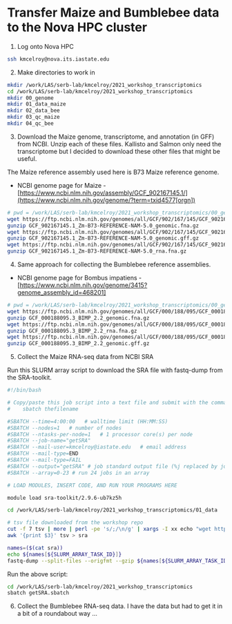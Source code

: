 # Transfer Maize and Bumblebee data to the Nova HPC cluster

1. Log onto Nova HPC

```sh
ssh kmcelroy@nova.its.iastate.edu
```

2. Make directories to work in

```sh
mkdir /work/LAS/serb-lab/kmcelroy/2021_workshop_transcriptomics
cd /work/LAS/serb-lab/kmcelroy/2021_workshop_transcriptomics
mkdir 00_genome
mkdir 01_data_maize
mkdir 02_data_bee
mkdir 03_qc_maize
mkdir 04_qc_bee
```

3. Download the Maize genome, transcriptome, and annotation (in GFF) from NCBI. Unzip each of these files. Kallisto and Salmon only need the transcriptome but I decided to download these other files that might be useful.

The Maize reference assembly used here is B73 Maize reference genome.

* NCBI genome page for Maize - [https://www.ncbi.nlm.nih.gov/assembly/GCF_902167145.1/](https://www.ncbi.nlm.nih.gov/genome/?term=txid4577[orgn])

```sh
# pwd = /work/LAS/serb-lab/kmcelroy/2021_workshop_transcriptomics/00_genome
wget https://ftp.ncbi.nlm.nih.gov/genomes/all/GCF/902/167/145/GCF_902167145.1_Zm-B73-REFERENCE-NAM-5.0/GCF_902167145.1_Zm-B73-REFERENCE-NAM-5.0_genomic.fna.gz
gunzip GCF_902167145.1_Zm-B73-REFERENCE-NAM-5.0_genomic.fna.gz
wget https://ftp.ncbi.nlm.nih.gov/genomes/all/GCF/902/167/145/GCF_902167145.1_Zm-B73-REFERENCE-NAM-5.0/GCF_902167145.1_Zm-B73-REFERENCE-NAM-5.0_genomic.gff.gz
gunzip GCF_902167145.1_Zm-B73-REFERENCE-NAM-5.0_genomic.gff.gz
wget https://ftp.ncbi.nlm.nih.gov/genomes/all/GCF/902/167/145/GCF_902167145.1_Zm-B73-REFERENCE-NAM-5.0/GCF_902167145.1_Zm-B73-REFERENCE-NAM-5.0_rna.fna.gz
gunzip GCF_902167145.1_Zm-B73-REFERENCE-NAM-5.0_rna.fna.gz
```

4. Same approach for collecting the Bumblebee reference assemblies.

* NCBI genome page for Bombus impatiens - [https://www.ncbi.nlm.nih.gov/genome/3415?genome_assembly_id=468201]

```sh
# pwd = /work/LAS/serb-lab/kmcelroy/2021_workshop_transcriptomics/00_genome
wget https://ftp.ncbi.nlm.nih.gov/genomes/all/GCF/000/188/095/GCF_000188095.3_BIMP_2.2/GCF_000188095.3_BIMP_2.2_genomic.fna.gz
gunzip GCF_000188095.3_BIMP_2.2_genomic.fna.gz
wget https://ftp.ncbi.nlm.nih.gov/genomes/all/GCF/000/188/095/GCF_000188095.3_BIMP_2.2/GCF_000188095.3_BIMP_2.2_rna.fna.gz
gunzip GCF_000188095.3_BIMP_2.2_rna.fna.gz
wget https://ftp.ncbi.nlm.nih.gov/genomes/all/GCF/000/188/095/GCF_000188095.3_BIMP_2.2/GCF_000188095.3_BIMP_2.2_genomic.gff.gz
gunzip GCF_000188095.3_BIMP_2.2_genomic.gff.gz
```

5. Collect the Maize RNA-seq data from NCBI SRA

Run this SLURM array script to download the SRA file with fastq-dump from the SRA-toolkit.

```sh
#!/bin/bash

# Copy/paste this job script into a text file and submit with the command:
#    sbatch thefilename

#SBATCH --time=4:00:00   # walltime limit (HH:MM:SS)
#SBATCH --nodes=1   # number of nodes
#SBATCH --ntasks-per-node=1   # 1 processor core(s) per node
#SBATCH --job-name="getSRA"
#SBATCH --mail-user=kmcelroy@iastate.edu   # email address
#SBATCH --mail-type=END
#SBATCH --mail-type=FAIL
#SBATCH --output="getSRA" # job standard output file (%j replaced by job id)
#SBATCH --array=0-23 # run 24 jobs in an array

# LOAD MODULES, INSERT CODE, AND RUN YOUR PROGRAMS HERE

module load sra-toolkit/2.9.6-ub7kz5h

cd /work/LAS/serb-lab/kmcelroy/2021_workshop_transcriptomics/01_data

# tsv file downloaded from the workshop repo
cut -f 7 tsv | more | perl -pe 's/;/\n/g' | xargs -I xx echo "wget http://xx"
awk '{print $3}' tsv > sra

names=($(cat sra))
echo ${names[${SLURM_ARRAY_TASK_ID}]}
fastq-dump --split-files --origfmt --gzip ${names[${SLURM_ARRAY_TASK_ID}]}
```

Run the above script:
```sh
cd /work/LAS/serb-lab/kmcelroy/2021_workshop_transcriptomics
sbatch getSRA.sbatch
```

6. Collect the Bumblebee RNA-seq data. I have the data but had to get it in a bit of a roundabout way ...
